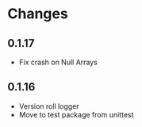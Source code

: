 Changes
=======

## 0.1.17

- Fix crash on Null Arrays

## 0.1.16

- Version roll logger
- Move to test package from unittest